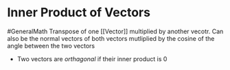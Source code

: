 # Inner Product of Vectors
#GeneralMath 
Transpose of one [[Vector]] multiplied by another vecotr. Can also be the normal vectors of both vectors mutliplied by the cosine of the angle between the two vectors

- Two vectors are *orthagonal* if their inner product is 0
